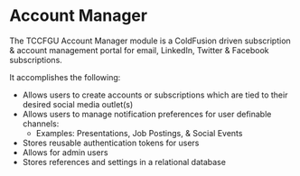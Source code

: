 Account Manager
===============

The TCCFGU Account Manager module is a ColdFusion driven subscription & account management portal for email, LinkedIn, Twitter & Facebook subscriptions.

It accomplishes the following:

- Allows users to create accounts or subscriptions which are tied to their desired social media outlet(s)
- Allows users to manage notification preferences for user definable channels:
  - Examples: Presentations, Job Postings, & Social Events
- Stores reusable authentication tokens for users
- Allows for admin users
- Stores references and settings in a relational database
